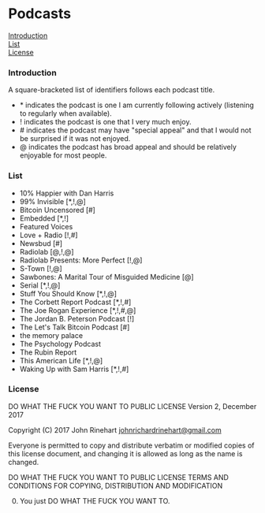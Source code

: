 # Podcasts
[Introduction](#introduction)  
[List](#list)  
[License](#license)

### Introduction
A square-bracketed list of identifiers follows each podcast title.  

 * \* indicates the podcast is one I am currently following actively (listening to regularly when available).  
 * ! indicates the podcast is one that I very much enjoy.  
 * \# indicates the podcast may have "special appeal" and that I would not be surprised if it was not enjoyed.  
 * @ indicates the podcast has broad appeal and should be relatively enjoyable for most people.

### List

 * 10% Happier with Dan Harris
 * 99% Invisible [\*,!,@]
 * Bitcoin Uncensored [#]
 * Embedded [\*,!]
 * Featured Voices
 * Love + Radio [!,#]
 * Newsbud [#]
 * Radiolab [@,!,@]
 * Radiolab Presents: More Perfect [!,@]
 * S-Town [!,@]
 * Sawbones: A Marital Tour of Misguided Medicine [@]
 * Serial [\*,!,@]
 * Stuff You Should Know [\*,!,@]
 * The Corbett Report Podcast [\*,!,#]
 * The Joe Rogan Experience [\*,!,#,@]
 * The Jordan B. Peterson Podcast [!]
 * The Let's Talk Bitcoin Podcast [#]
 * the memory palace
 * The Psychology Podcast
 * The Rubin Report
 * This American Life [\*,!,@]
 * Waking Up with Sam Harris [\*,!,#]

### License
DO WHAT THE FUCK YOU WANT TO PUBLIC LICENSE 
Version 2, December 2017 

Copyright (C) 2017 John Rinehart <johnrichardrinehart@gmail.com>

Everyone is permitted to copy and distribute verbatim or modified 
copies of this license document, and changing it is allowed as long 
as the name is changed. 

DO WHAT THE FUCK YOU WANT TO PUBLIC LICENSE 
TERMS AND CONDITIONS FOR COPYING, DISTRIBUTION AND MODIFICATION 

0. You just DO WHAT THE FUCK YOU WANT TO.
